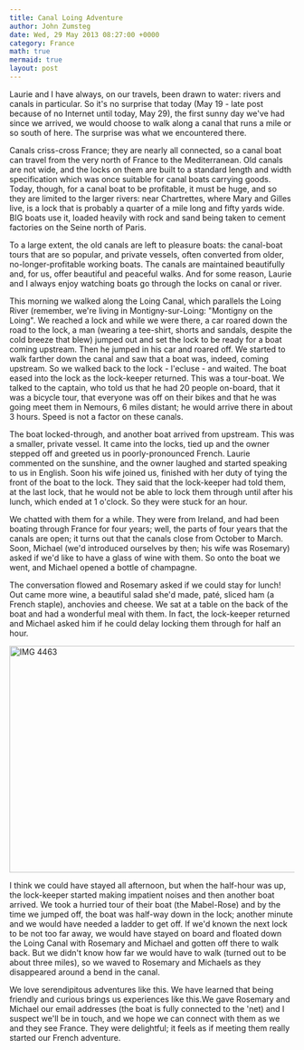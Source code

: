 ```yaml
---
title: Canal Loing Adventure
author: John Zumsteg
date: Wed, 29 May 2013 08:27:00 +0000
category: France
math: true
mermaid: true
layout: post
---
```


<p>Laurie and I have always, on our travels, been drawn to water: rivers and canals in particular. So it's no surprise that today (May 19 - late post because of no Internet until today, May 29), the first sunny day we've had since we arrived, we would choose to walk along a canal that runs a mile or so south of here. The surprise was what we encountered there.</p>
<p>Canals criss-cross France; they are nearly all connected, so a canal boat can travel from the very north of France to the Mediterranean. Old canals are not wide, and the locks on them are built to a standard length and width specification which was once suitable for canal boats carrying goods. Today, though, for a canal boat to be profitable, it must be huge, and so they are limited to the larger rivers: near Chartrettes, where Mary and Gilles live, is a lock that is probably a quarter of a mile long and fifty yards wide. BIG boats use it, loaded heavily with rock and sand being taken to cement factories on the Seine north of Paris.</p>
<p>To a large extent, the old canals are left to pleasure boats: the canal-boat tours that are so popular, and private vessels, often converted from older, no-longer-profitable working boats. The canals are maintained beautifully and, for us, offer beautiful and peaceful walks. And for some reason, Laurie and I always enjoy watching boats go through the locks on canal or river.</p>
<p>This morning we walked along the Loing Canal, which parallels the Loing River (remember, we're living in Montigny-sur-Loing: "Montigny on the Loing". We reached a lock and while we were there, a car roared down the road to the lock, a man (wearing a tee-shirt, shorts and sandals, despite the cold breeze that blew) jumped out and set the lock to be ready for a boat coming upstream. Then he jumped in his car and roared off. We started to walk farther down the canal and saw that a boat was, indeed, coming upstream. So we walked back to the lock - l'ecluse - and waited. The boat eased into the lock as the lock-keeper returned. This was a tour-boat. We talked to the captain, who told us that he had 20 people on-board, that it was a bicycle tour, that everyone was off on their bikes and that he was going meet them in Nemours, 6 miles distant; he would arrive there in about 3 hours. Speed is not a factor on these canals.</p>
<p>The boat locked-through, and another boat arrived from upstream. This was a smaller, private vessel. It came into the locks, tied up and the owner stepped off and greeted us in poorly-pronounced French. Laurie commented on the sunshine, and the owner laughed and started speaking to us in English. Soon his wife joined us, finished with her duty of tying the front of the boat to the lock. They said that the lock-keeper had told them, at the last lock, that he would not be able to lock them through until after his lunch, which ended at 1 o'clock. So they were stuck for an hour.</p>
<p>We chatted with them for a while. They were from Ireland, and had been boating through France for four years; well, the parts of four years that the canals are open; it turns out that the canals close from October to March. Soon, Michael (we'd introduced ourselves by then; his wife was Rosemary) asked if we'd like to have a glass of wine with them. So onto the boat we went, and Michael opened a bottle of champagne.</p>
<p>The conversation flowed and Rosemary asked if we could stay for lunch! Out came more wine, a beautiful salad she'd made, paté, sliced ham (a French staple), anchovies and cheese. We sat at a table on the back of the boat and had a wonderful meal with them. In fact, the lock-keeper returned and Michael asked him if he could delay locking them through for half an hour.</p>
<p><img style="display: block; margin-left: auto; margin-right: auto;" title="IMG_4463.jpg" src="http:/assets/images/2013/05/IMG_44631.jpg" alt="IMG 4463" width="600" height="400" border="0" /></p>
<p>I think we could have stayed all afternoon, but when the half-hour was up, the lock-keeper started making impatient noises and then another boat arrived. We took a hurried tour of their boat (the Mabel-Rose) and by the time we jumped off, the boat was half-way down in the lock; another minute and we would have needed a ladder to get off. If we'd known the next lock to be not too far away, we would have stayed on board and floated down the Loing Canal with Rosemary and Michael and gotten off there to walk back. But we didn't know how far we would have to walk (turned out to be about three miles), so we waved to Rosemary and Michaels as they disappeared around a bend in the canal.</p>
<p>We love serendipitous adventures like this. We have learned that being friendly and curious brings us experiences like this.We gave Rosemary and Michael our email addresses (the boat is fully connected to the 'net) and I suspect we'll be in touch, and we hope we can connect with them as we and they see France. They were delightful; it feels as if meeting them really started our French adventure.</p>
